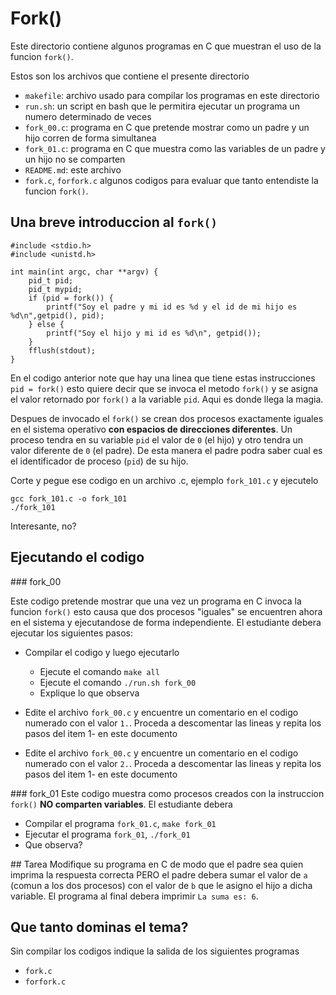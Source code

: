 
# Fork()
Este directorio contiene algunos programas en C que muestran el uso de la
funcion `fork()`.

Estos son los archivos que contiene el presente directorio

- `makefile`: archivo usado para compilar los programas en este directorio
- `run.sh`: un script en bash que le permitira ejecutar un programa un numero 
determinado de veces
- `fork_00.c`: programa en C que pretende mostrar como un padre y un hijo corren 
de forma simultanea
- `fork_01.c`: programa en C que muestra como las variables de un padre y un hijo
no se comparten 
- `README.md`: este archivo
- `fork.c`, `forfork.c` algunos codigos para evaluar que tanto entendiste la funcion `fork()`.

## Una breve introduccion al `fork()`

	#include <stdio.h>
	#include <unistd.h>

	int main(int argc, char **argv) {
		pid_t pid;
		pid_t mypid;
		if (pid = fork()) {
			printf("Soy el padre y mi id es %d y el id de mi hijo es %d\n",getpid(), pid);
		} else {
			printf("Soy el hijo y mi id es %d\n", getpid());
		}
		fflush(stdout);
	}

En el codigo anterior note que hay una linea que tiene estas instrucciones `pid = fork()` esto quiere decir que se invoca el metodo `fork()` y se asigna el valor retornado por `fork()` a la variable `pid`. 
Aqui es donde llega la magia. 

Despues de invocado el `fork()` se crean dos procesos exactamente iguales en el sistema operativo **con espacios de direcciones diferentes**. Un proceso tendra en su variable `pid` el valor de `0` (el hijo) y otro tendra un valor diferente de `0` (el padre). 
De esta manera el padre podra saber cual es el identificador de proceso (`pid`) de su hijo.

Corte y pegue ese codigo en un archivo .c, ejemplo `fork_101.c` y ejecutelo

	gcc fork_101.c -o fork_101
	./fork_101

Interesante, no?

## Ejecutando el codigo
### fork\_00

Este codigo pretende mostrar que una vez un programa en C invoca la funcion `fork()` esto causa que dos procesos "iguales" se encuentren ahora en el sistema y ejecutandose de forma independiente.
El estudiante debera ejecutar los siguientes pasos:
- Compilar el codigo y luego ejecutarlo
	- Ejecute el comando `make all`
	- Ejecute el comando `./run.sh fork_00`
	- Explique lo que observa

- Edite el archivo `fork_00.c` y encuentre un comentario en el  codigo numerado
con el valor `1.`. Proceda a descomentar las lineas y repita los pasos del item
1- en este documento

- Edite el archivo `fork_00.c` y encuentre un comentario en el codigo numerado
con el valor `2.`. Proceda a descomentar las lineas y repita los pasos del item
1- en este documento

### fork\_01
Este codigo muestra como procesos creados con la instruccion `fork()` **NO 
comparten variables**. El estudiante debera 
- Compilar el programa `fork_01.c`, `make fork_01`
- Ejecutar el programa `fork_01`, `./fork_01`
- Que observa?

## Tarea
Modifique su programa en C de modo que el padre sea quien imprima la respuesta 
correcta PERO el padre debera sumar el valor de `a` (comun a los dos procesos) 
con el valor de `b` que le asigno el hijo a dicha variable. El programa al final
debera imprimir `La suma es: 6`.

## Que tanto dominas el tema?
Sin compilar los codigos indique la salida de los siguientes programas
- `fork.c`
- `forfork.c`
